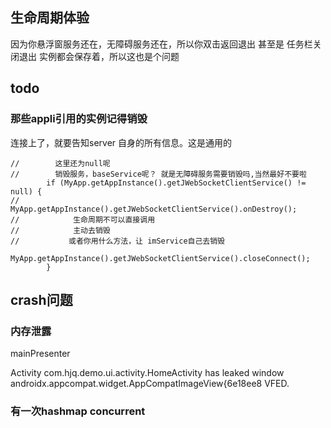 ## 生命周期体验

因为你悬浮窗服务还在，无障碍服务还在，所以你双击返回退出 甚至是 任务栏关闭退出 实例都会保存着，所以这也是个问题



## todo

### 那些appli引用的实例记得销毁

连接上了，就要告知server 自身的所有信息。这是通用的

```
//        这里还为null呢
//        销毁服务，baseService呢？ 就是无障碍服务需要销毁吗,当然最好不要啦
        if (MyApp.getAppInstance().getJWebSocketClientService() != null) {
//            MyApp.getAppInstance().getJWebSocketClientService().onDestroy();
//            生命周期不可以直接调用
//            主动去销毁
//           或者你用什么方法，让 imService自己去销毁
            MyApp.getAppInstance().getJWebSocketClientService().closeConnect();
        }
```

## crash问题

### 内存泄露 

mainPresenter

Activity com.hjq.demo.ui.activity.HomeActivity has leaked window androidx.appcompat.widget.AppCompatImageView{6e18ee8 VFED.

### 有一次hashmap concurrent 
